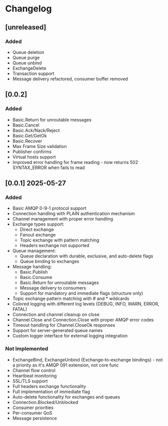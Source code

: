 # Changelog

## [unreleased]

### Added
- Queue deletion
- Queue purge
- Queue unbind
- ExchangeDelete
- Transaction support
- Message delivery refactored, consumer buffer removed

## [0.0.2]

### Added 
- Basic.Return for unroutable messages
- Basic.Cancel
- Basic.Ack/Nack/Reject
- Basic.Get/GetOk
- Basic.Recover
- Max Frame Size validation
- Publisher confirms
- Virtual hosts support
- Improved error handling for frame reading - now returns 502 SYNTAX_ERROR when fails to read

## [0.0.1] 2025-05-27

### Added
- Basic AMQP 0-9-1 protocol support
- Connection handling with PLAIN authentication mechanism
- Channel management with proper error handling
- Exchange types support:
  - Direct exchange
  - Fanout exchange
  - Topic exchange with pattern matching
  - Headers exchange not supported 
- Queue management:
  - Queue declaration with durable, exclusive, and auto-delete flags
  - Queue binding to exchanges
- Message handling:
  - Basic.Publish
  - Basic.Consume
  - Basic.Return for unroutable messages
  - Message delivery to consumers
  - Support for mandatory and immediate flags (structure only)
- Topic exchange pattern matching with # and * wildcards
- Colored logging with different log levels (DEBUG, INFO, WARN, ERROR, FATAL)
- Connection and channel cleanup on close
- Channel.Close and Connection.Close with proper AMQP error codes
- Timeout handling for Channel.CloseOk responses
- Support for server-generated queue names
- Custom logger interface for external logging integration

### Not Implemented
- ExchangeBind, ExchangeUnbind (Exchange-to-exchange bindings) - not a priority as it's AMQP 091 extension, not core func
- Channel flow control
- Heartbeat monitoring
- SSL/TLS support
- Full headers exchange functionality
- Full implementation of immediate flag
- Auto-delete functionality for exchanges and queues
- Connection.Blocked/Unblocked
- Consumer priorities
- Per-consumer QoS
- Message persistence
